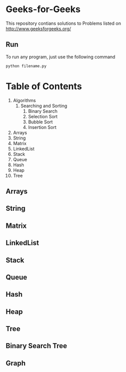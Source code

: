 # Geeks-for-Geeks
This repository contians solutions to Problems listed on http://www.geeksforgeeks.org/

## Run
To run any program, just use the following command
```python
python filename.py
```
# Table of Contents
1. Algorithms
    1. Searching and Sorting
        1. Binary Search
        2. Selection Sort
        3. Bubble Sort
        4. Insertion Sort
2. Arrays
3. String
4. Matrix
5. LinkedList
6. Stack
7. Queue
8. Hash
9. Heap
10. Tree

## Arrays

## String

## Matrix

## LinkedList

## Stack

## Queue

## Hash

## Heap

## Tree

## Binary Search Tree

## Graph

